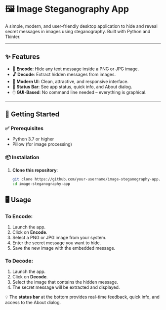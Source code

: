 # 🖼️ Image Steganography App

A simple, modern, and user-friendly desktop application to hide and reveal secret messages in images using steganography. Built with Python and Tkinter.

---

## ✨ Features

- 🔐 **Encode**: Hide any text message inside a PNG or JPG image.  
- 🔓 **Decode**: Extract hidden messages from images.  
- 💎 **Modern UI**: Clean, attractive, and responsive interface.  
- 📌 **Status Bar**: See app status, quick info, and About dialog.  
- 🖱️ **GUI-Based**: No command line needed – everything is graphical.

---

## 🚀 Getting Started

### ✅ Prerequisites

- Python 3.7 or higher  
- Pillow (for image processing)

### 📦 Installation

1. **Clone this repository**:
   ```bash
   git clone https://github.com/your-username/image-steganography-app.git
   cd image-steganography-app

## 🖥️ Usage

### To Encode:
1. Launch the app.
2. Click on **Encode**.
3. Select a PNG or JPG image from your system.
4. Enter the secret message you want to hide.
5. Save the new image with the embedded message.

### To Decode:
1. Launch the app.
2. Click on **Decode**.
3. Select the image that contains the hidden message.
4. The secret message will be extracted and displayed.

💡 The **status bar** at the bottom provides real-time feedback, quick info, and access to the About dialog.

